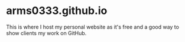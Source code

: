 # arms0333.github.io

This is where I host my personal website as it's free and a good way to show clients my work on GitHub.

